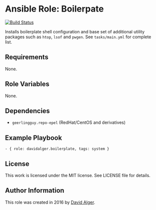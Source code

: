 # Ansible Role: Boilerpate

[![Build Status](https://travis-ci.com/davidalger/ansible-role-boilerplate.svg?branch=master)](https://travis-ci.com/davidalger/ansible-role-boilerplate)

Installs boilerplate shell configuration and base set of additional utility packages such as `htop`, `lsof` and `pwgen`. See `tasks/main.yml` for complete list.

## Requirements

None.

## Role Variables

None.

## Dependencies

* `geerlingguy.repo-epel` (RedHat/CentOS and derivatives)

## Example Playbook

    - { role: davidalger.boilerplate, tags: system }

## License

This work is licensed under the MIT license. See LICENSE file for details.

## Author Information

This role was created in 2016 by [David Alger](http://davidalger.com/).

